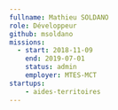 ```yaml
---
fullname: Mathieu SOLDANO
role: Développeur
github: msoldano
missions:
  - start: 2018-11-09
    end: 2019-07-01
    status: admin
    employer: MTES-MCT
startups:
    - aides-territoires
---
```

